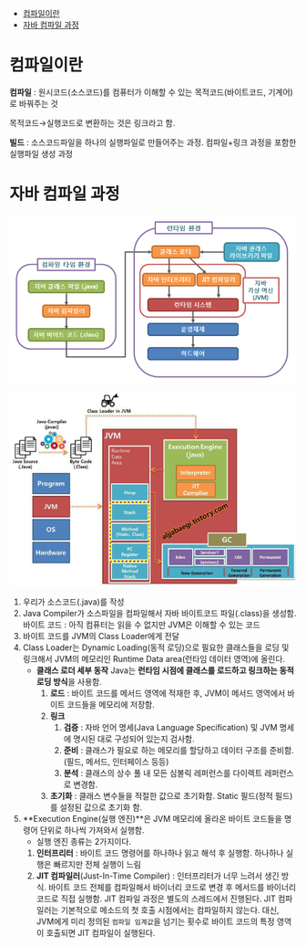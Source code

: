- [컴파일이란](#컴파일이란)
- [자바 컴파일 과정](#자바-컴파일-과정)

# 컴파일이란

**컴파일** : 원시코드(소스코드)를 컴퓨터가 이해할 수 있는 목적코드(바이트코드, 기계어)로 바꿔주는 것

목적코드→실행코드로 변환하는 것은 링크라고 함.

**빌드** : 소스코드파일을 하나의 실행파일로 만들어주는 과정. 컴파일+링크 과정을 포함한 실행파일 생성 과정

# 자바 컴파일 과정

![Untitled](Java%20Compile%20cdcec7e94ee44c36af5fda966d2325ef/Untitled.png)

![Untitled](Java%20Compile%20cdcec7e94ee44c36af5fda966d2325ef/Untitled%201.png)

1. 우리가 소스코드(.java)를 작성
2. Java Compiler가 소스파일을 컴파일해서 자바 바이트코드 파일(.class)을 생성함.
   바이트 코드 : 아직 컴퓨터는 읽을 수 없지만 JVM은 이해할 수 있는 코드
3. 바이트 코드를 JVM의 Class Loader에게 전달
4. Class Loader는 Dynamic Loading(동적 로딩)으로 필요한 클래스들을 로딩 및 링크해서 JVM의 메모리인 Runtime Data area(런타임 데이터 영역)에 올린다.
   - **클래스 로더 세부 동작**
     Java는 **런타임 시점에 클래스를 로드하고 링크하는 동적 로딩 방식**을 사용함.
     1. **로드** : 바이트 코드를 메서드 영역에 적재한 후, JVM이 메서드 영역에서 바이트 코드들을 메모리에 저장함.
     2. **링크**
        1. **검증** : 자바 언어 명세(Java Language Specification) 및 JVM 명세에 명시된 대로 구성되어 있는지 검사함.
        2. **준비** : 클래스가 필요로 하는 메모리를 할당하고 데이터 구조를 준비함. (필드, 메서드, 인터페이스 등등)
        3. **분석** : 클래스의 상수 풀 내 모든 심볼릭 레퍼런스를 다이렉트 레퍼런스로 변경함.
     3. **초기화** : 클래스 변수들을 적절한 값으로 초기화함. Static 필드(정적 필드)를 설정된 값으로 초기화 함.
5. **Execution Engine(실행 엔진)**은 JVM 메모리에 올라온 바이트 코드들을 명령어 단위로 하나씩 가져와서 실행함.
   - 실행 엔진 종류는 2가지이다.
   1. **인터프리터** : 바이트 코드 명령어를 하나하나 읽고 해석 후 실행함. 하나하나 실행은 빠르지만 전체 실행이 느림
   2. **JIT 컴파일러**(Just-In-Time Compiler) : 인터프리터가 너무 느려서 생긴 방식. 바이트 코드 전체를 컴파일해서 바이너리 코드로 변경 후 메서드를 바이너리 코드로 직접 실행함.
      JIT 컴파일 과정은 별도의 스레드에서 진행된다. JIT 컴파일러는 기본적으로 메소드의 첫 호출 시점에서는 컴파일하지 않는다. 대신, JVM에게 미리 정의된 `컴파일 임계값`을 넘기는 횟수로 바이트 코드의 특정 영역이 호출되면 JIT 컴파일이 실행된다.
